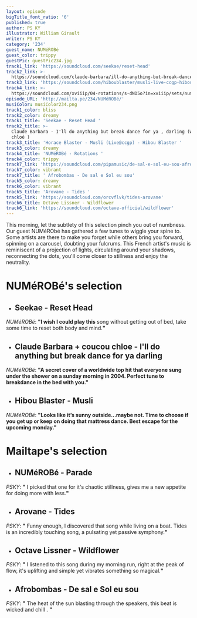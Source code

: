 ```yaml
---
layout: episode
bigTitle_font_ratio: '6'
published: true
author: PS KY
illustrator: William Girault
writer: PS KY
category: '234'
guest_name: NUMéROBé
guest_color: trippy
guestPic: guestPic234.jpg
track1_link: 'https://soundcloud.com/seekae/reset-head'
track2_link: >-
  https://soundcloud.com/claude-barbara/ill-do-anything-but-break-dance-for-ya-darling-w-coucou-chloe
track3_link: 'https://soundcloud.com/hiboublaster/musli-live-ccgp-hibou-blaster'
track4_link: >-
  https://soundcloud.com/xviiip/04-rotations/s-dND5o?in=xviiip/sets/numerobe-parade-ep-private-listening/s-Zx30Q
episode_URL: 'http://mailta.pe/234/NUMéROBé/'
musiColor: musiColor234.png
track1_color: bliss
track2_color: dreamy
track1_title: 'Seekae - Reset Head '
track2_title: >-
  Claude Barbara - I'll do anything but break dance for ya , darling (w/ coucou
  chloé ) 
track3_title: 'Horace Blaster - Musli (Live@ccgp) - Hibou Blaster '
track3_color: dreamy
track4_title: 'NUMéROBé - Rotations '
track4_color: trippy
track7_link: 'https://soundcloud.com/pipamusic/de-sal-e-sol-eu-sou-afrobombas'
track7_color: vibrant
track7_title: ' Afrobombas - De sal e Sol eu sou'
track5_color: dreamy
track6_color: vibrant
track5_title: 'Arovane - Tides '
track5_link: 'https://soundcloud.com/orcvflvk/tides-arovane'
track6_title: Octave Lissner - Wildflower
track6_link: 'https://soundcloud.com/octave-official/wildflower'
---
```



<p id="introduction">This morning, let the subtlety of this selection pinch you out of numbness. Our guest NUMéRObé has gathered a few tunes to wiggle your spine to. Some artists are there to make you forget while others bring you forward, spinning on a carousel, doubting your fulcrums. This French artist's music is reminiscent of a projection of lights, circulating around your shadows, reconnecting the dots, you'll come closer to stillness and enjoy the neutrality.</p>


# **NUMéROBé's selection**

+ ## Seekae - Reset Head 
_NUMéROBé_: **"**I wish I could play this**** song without getting out of bed, take some time to reset both body and mind.**"**

+ ## Claude Barbara + coucou chloe -  I'll do anything but break dance for ya darling
_NUMéROBé_: **"**A secret cover of a worldwide top hit that everyone sung under the shower on a sunday morning in 2004. Perfect tune to breakdance in the bed with you.**"**

+ ## Hibou Blaster - Musli 
_NUMéROBé_: **"**Looks like it’s sunny outside…maybe not. Time to choose if you get up or keep on doing that mattress dance. Best escape for the upcoming monday.**"**

# **Mailtape's selection**

+ ## NUMéROBé - Parade 
_PSKY_: **"** I picked that one for it's chaotic stillness, gives me a new appetite for doing more with less.**"**

+ ## Arovane - Tides
_PSKY_: **"** Funny enough, I discovered that song while living on a boat. Tides is an incredibly touching song, a pulsating yet passive symphony.**"**

+ ## Octave Lissner - Wildflower 
_PSKY_: **"** I listened to this song during my morning run, right at the peak of flow, it's uplifting and simple yet vibrates something so magical.**"**

+ ## Afrobombas - De sal e Sol eu sou
_PSKY_: **"** The heat of the sun blasting through the speakers, this beat is wicked and chill . **"**
